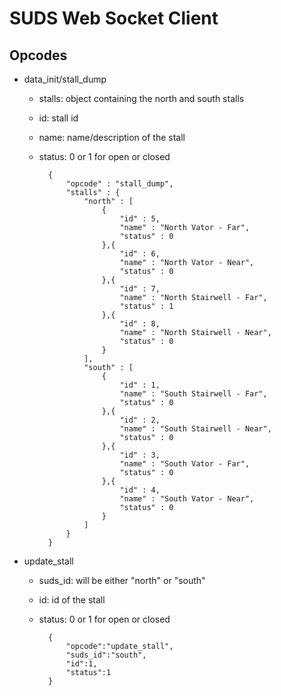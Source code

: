 SUDS Web Socket Client
===

Opcodes
---
- data_init/stall_dump
	- stalls: object containing the north and south stalls
	- id: stall id
	- name: name/description of the stall
	- status: 0 or 1 for open or closed
	
			{
				"opcode" : "stall_dump",
				"stalls" : { 
					"north" : [ 
						{ 
							"id" : 5,
			            	"name" : "North Vator - Far",
			            	"status" : 0
			          	},{ 
							"id" : 6,
			            	"name" : "North Vator - Near",
			            	"status" : 0
			          	},{ 
							"id" : 7,
			            	"name" : "North Stairwell - Far",
			            	"status" : 1
			          	},{ 
							"id" : 8,
			            	"name" : "North Stairwell - Near",
			            	"status" : 0
			          	}
			        ],
			      	"south" : [ 
						{ 
							"id" : 1,
			            	"name" : "South Stairwell - Far",
			            	"status" : 0
			          	},{ 
							"id" : 2,
			            	"name" : "South Stairwell - Near",
			            	"status" : 0
			          	},{ 
							"id" : 3,
			            	"name" : "South Vator - Far",
			            	"status" : 0
			          	},{ 
							"id" : 4,
			            	"name" : "South Vator - Near",
			            	"status" : 0
			          	}
			        ]
			    }
			}

- update_stall 
	- suds_id: will be either "north" or "south"
	- id: id of the stall
	- status: 0 or 1 for open or closed
		
			{
				"opcode":"update_stall",
				"suds_id":"south",
				"id":1,
				"status":1
			}